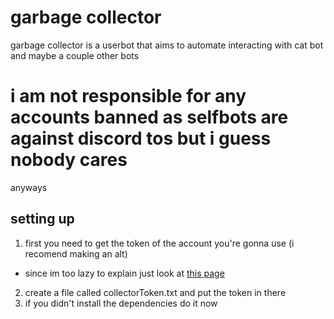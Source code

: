 # garbage collector
garbage collector is a userbot that aims to automate interacting with cat bot and maybe a couple other bots

# i am not responsible for any accounts banned as selfbots are against discord tos but i guess nobody cares
anyways

## setting up
1. first you need to get the token of the account you're gonna use (i recomend making an alt)
* since im too lazy to explain just look at [this page](https://discordpy-self.readthedocs.io/en/latest/authenticating.html)
2. create a file called collectorToken.txt and put the token in there
3. if you didn't install the dependencies do it now
